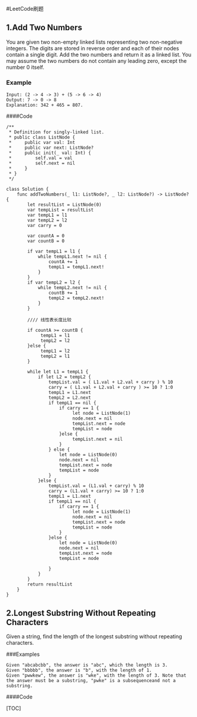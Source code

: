 #LeetCode刷题
## 1.Add Two Numbers
You are given two non-empty linked lists representing two non-negative integers. The digits are stored in reverse order and each of their nodes contain a single digit. Add the two numbers and return it as a linked list.
You may assume the two numbers do not contain any leading zero, except the number 0 itself.

### Example
```
Input: (2 -> 4 -> 3) + (5 -> 6 -> 4)
Output: 7 -> 0 -> 8
Explanation: 342 + 465 = 807.

```

####Code

```
/**
 * Definition for singly-linked list.
 * public class ListNode {
 *     public var val: Int
 *     public var next: ListNode?
 *     public init(_ val: Int) {
 *         self.val = val
 *         self.next = nil
 *     }
 * }
 */

class Solution {
    func addTwoNumbers(_ l1: ListNode?, _ l2: ListNode?) -> ListNode? {
        let resultList = ListNode(0)
        var tempList = resultList
        var tempL1 = l1
        var tempL2 = l2
        var carry = 0
        
        var countA = 0
        var countB = 0
        
        if var tempL1 = l1 {
            while tempL1.next != nil {
                countA += 1
                tempL1 = tempL1.next!
            }
        }
        if var tempL2 = l2 {
            while tempL2.next != nil {
                countB += 1
                tempL2 = tempL2.next!
            }
        }
        
        //// 线性表长度比较
        
        if countA >= countB {
             tempL1 = l1
             tempL2 = l2
        }else {
             tempL1 = l2
             tempL2 = l1
        }
        
        while let L1 = tempL1 {
            if let L2 = tempL2 {
                tempList.val = ( L1.val + L2.val + carry ) % 10
                carry = ( L1.val + L2.val + carry ) >= 10 ? 1:0
                tempL1 = L1.next
                tempL2 = L2.next
                if tempL1 == nil {
                    if carry == 1 {
                         let node = ListNode(1)
                         node.next = nil
                         tempList.next = node
                         tempList = node 
                    }else {
                         tempList.next = nil
                    }
                } else {
                    let node = ListNode(0)
                    node.next = nil
                    tempList.next = node
                    tempList = node
                }
            }else {
                tempList.val = (L1.val + carry) % 10
                carry = (L1.val + carry) >= 10 ? 1:0
                tempL1 = L1.next
                if tempL1 == nil {
                    if carry == 1 {
                         let node = ListNode(1)
                         node.next = nil
                         tempList.next = node
                         tempList = node 
                    }
                }else {
                    let node = ListNode(0)
                    node.next = nil
                    tempList.next = node
                    tempList = node 

                }
            }
        }
        return resultList
    }
}
```

## 2.Longest Substring Without Repeating Characters
Given a string, find the length of the longest substring without repeating characters.

###Examples

```
Given "abcabcbb", the answer is "abc", which the length is 3.
Given "bbbbb", the answer is "b", with the length of 1.
Given "pwwkew", the answer is "wke", with the length of 3. Note that the answer must be a substring, "pwke" is a subsequenceand not a substring.

```

####Code

[TOC]

